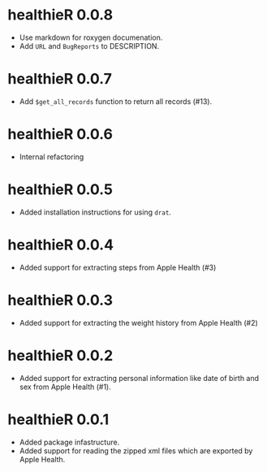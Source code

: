 # healthieR 0.0.8

* Use markdown for roxygen documenation.
* Add `URL` and `BugReports` to DESCRIPTION.



# healthieR 0.0.7

* Add `$get_all_records` function to return all records (#13). 



# healthieR 0.0.6

* Internal refactoring



# healthieR 0.0.5

* Added installation instructions for using `drat`.



# healthieR 0.0.4

* Added support for extracting steps from Apple Health (#3)



# healthieR 0.0.3

* Added support for extracting the weight history from Apple Health (#2)



# healthieR 0.0.2

* Added support for extracting personal information like date of birth and
  sex from Apple Health (#1).
  
  

# healthieR 0.0.1

* Added package infastructure.
* Added support for reading the zipped xml files which are exported by
  Apple Health.
